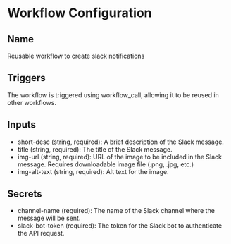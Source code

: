 # Workflow Configuration

## Name

Reusable workflow to create slack notifications

## Triggers

The workflow is triggered using workflow_call, allowing it to be reused in other workflows.

## Inputs

- short-desc (string, required): A brief description of the Slack message.
- title (string, required): The title of the Slack message.
- img-url (string, required): URL of the image to be included in the Slack message. Requires downloadable image file (.png, .jpg, etc.)
- img-alt-text (string, required): Alt text for the image.
  
## Secrets

- channel-name (required): The name of the Slack channel where the message will be sent.
- slack-bot-token (required): The token for the Slack bot to authenticate the API request.
